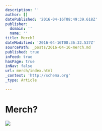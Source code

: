 ```yaml
---
description: ''
author: []
datePublished: '2016-04-16T08:49:39.618Z'
publisher:
  domain: ''
  name: ''
title: Merch?
dateModified: '2016-04-16T08:36:32.537Z'
sourcePath: _posts/2016-04-16-merch.md
published: true
inFeed: true
hasPage: true
inNav: false
url: merch/index.html
_context: 'http://schema.org'
_type: Article

---
```

# Merch?
![](https://the-grid-user-content.s3-us-west-2.amazonaws.com/e58ffef1-1202-430d-96e8-193e32f9e8c7.png)